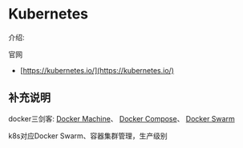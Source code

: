 # Kubernetes

介绍:

官网

- [https://kubernetes.io/](https://kubernetes.io/) 

  
  
  
  
  
  
  
  
 ## 补充说明
 
 docker三剑客:  [Docker Machine](https://docs.docker.com/machine/)、 [Docker Compose](https://docs.docker.com/compose/)、 [Docker Swarm](https://docs.docker.com/engine/swarm/)
  
  k8s对应Docker Swarm、容器集群管理，生产级别

